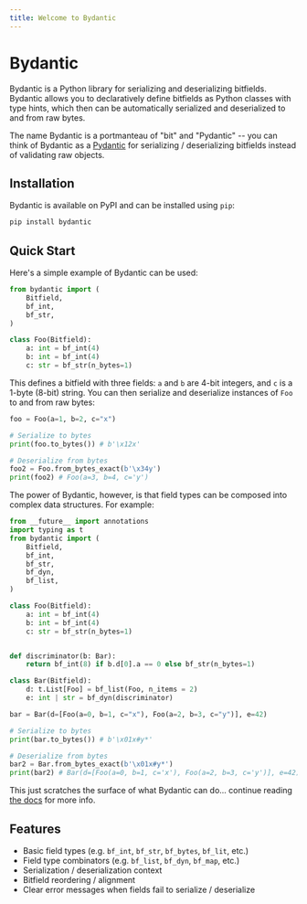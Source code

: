 ```yaml
---
title: Welcome to Bydantic
---
```


# Bydantic

Bydantic is a Python library for serializing and deserializing bitfields.
Bydantic allows you to declaratively define bitfields as Python classes with
type hints, which then can be automatically serialized and deserialized to and
from raw bytes.

The name Bydantic is a portmanteau of "bit" and "Pydantic" -- you can think of
Bydantic as a [Pydantic](https://docs.pydantic.dev) for serializing /
deserializing bitfields instead of validating raw objects.

## Installation

Bydantic is available on PyPI and can be installed using `pip`:

```bash
pip install bydantic
```

## Quick Start

Here's a simple example of Bydantic can be used:

```python
from bydantic import (
    Bitfield,
    bf_int,
    bf_str,
)

class Foo(Bitfield):
    a: int = bf_int(4)
    b: int = bf_int(4)
    c: str = bf_str(n_bytes=1)
```

This defines a bitfield with three fields: `a` and `b` are 4-bit integers, and
`c` is a 1-byte (8-bit) string. You can then serialize and deserialize instances
of `Foo` to and from raw bytes:

```python
foo = Foo(a=1, b=2, c="x")

# Serialize to bytes
print(foo.to_bytes()) # b'\x12x'

# Deserialize from bytes
foo2 = Foo.from_bytes_exact(b'\x34y')
print(foo2) # Foo(a=3, b=4, c='y')
```

The power of Bydantic, however, is that field types can be composed into complex
data structures. For example:

```python
from __future__ import annotations
import typing as t
from bydantic import (
    Bitfield,
    bf_int,
    bf_str,
    bf_dyn,
    bf_list,
)

class Foo(Bitfield):
    a: int = bf_int(4)
    b: int = bf_int(4)
    c: str = bf_str(n_bytes=1)


def discriminator(b: Bar):
    return bf_int(8) if b.d[0].a == 0 else bf_str(n_bytes=1)

class Bar(Bitfield):
    d: t.List[Foo] = bf_list(Foo, n_items = 2)
    e: int | str = bf_dyn(discriminator)

bar = Bar(d=[Foo(a=0, b=1, c="x"), Foo(a=2, b=3, c="y")], e=42)

# Serialize to bytes
print(bar.to_bytes()) # b'\x01x#y*'

# Deserialize from bytes
bar2 = Bar.from_bytes_exact(b'\x01x#y*')
print(bar2) # Bar(d=[Foo(a=0, b=1, c='x'), Foo(a=2, b=3, c='y')], e=42)
```

This just scratches the surface of what Bydantic can do... continue reading
[the docs](basic_field_types.md) for more info.

## Features

- Basic field types (e.g. `bf_int`, `bf_str`, `bf_bytes`, `bf_lit`, etc.)
- Field type combinators (e.g. `bf_list`, `bf_dyn`, `bf_map`, etc.)
- Serialization / deserialization context
- Bitfield reordering / alignment
- Clear error messages when fields fail to serialize / deserialize
